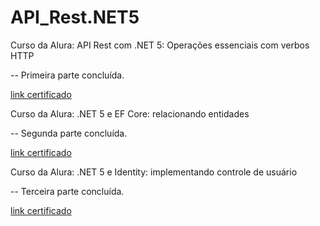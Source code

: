# API_Rest.NET5

Curso da Alura: API Rest com .NET 5: Operações essenciais com verbos HTTP

-- Primeira parte concluída.

 <a href = "https://cursos.alura.com.br/certificate/igortudisco/api-rest-net-5-operacoes-verbos-http"> link certificado </a>

Curso da Alura: .NET 5 e EF Core: relacionando entidades

-- Segunda parte concluída.

 <a href = "https://cursos.alura.com.br/certificate/65e8d072-b45f-4c34-9b29-c1c03ac660e3"> link certificado</a>

Curso da Alura: .NET 5 e Identity: implementando controle de usuário

-- Terceira parte concluída.

 <a href = "https://cursos.alura.com.br/certificate/4f4c2f4b-fd76-4631-b304-37197ddb0cc2"> link certificado</a>